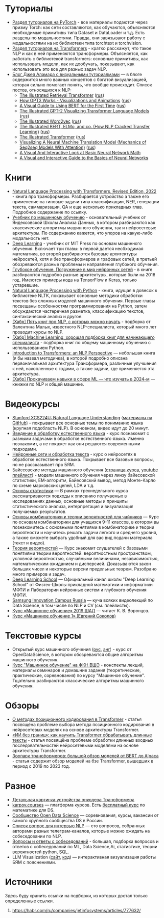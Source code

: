 # Туториалы
* [Раздел туториалов на PyTorch](https://pytorch.org/tutorials/index.html) - все материалы подаются через призму Torch: как сети составляются, как обучаются, объясняются необходимые примитивы типа Dataset и DataLoader и т.д. Есть разделы по модальностями. Правда, они завязывают работу с модальностями на их библиотеки типа torchtext и torchvision.
* [Раздел туториалов на Transformers](https://huggingface.co/learn/nlp-course/chapter1/1) - кратко расскажут, что такое NLP и как в ней применяются трансформеры. Объясняется, как работать с библиотекой transformers: основные примитивы, как использовать модели, как их дообучать, показывают, как использовать это все для разных задач NLP.
* [Блог Джея Аламара с визуальными туториалмами](http://jalammar.github.io) — в блоге содержится много важных концептов с богатой визуализацией, которая сильно помогает понять, что вообще происходит. Список постов, относящихся к NLP:
  * [The Illustrated Retrieval Transformer](http://jalammar.github.io/illustrated-retrieval-transformer/) ([rus](https://habr.com/ru/post/648705/))
  * [How GPT3 Works - Visualizations and Animations](http://jalammar.github.io/how-gpt3-works-visualizations-animations/) ([rus](https://habr.com/ru/articles/514698/))
  * [A Visual Guide to Using BERT for the First Time](http://jalammar.github.io/a-visual-guide-to-using-bert-for-the-first-time/) ([rus](https://habr.com/ru/articles/498144/))
  * [The Illustrated GPT-2 Visualizing Transformer Language Models](http://jalammar.github.io/illustrated-gpt2/) ([rus](https://habr.com/ru/articles/490842/))
  * [The Illustrated Word2vec](http://jalammar.github.io/illustrated-word2vec/) ([rus](https://habr.com/ru/articles/446530/))
  * [The Illustrated BERT, ELMo, and co. (How NLP Cracked Transfer Learning)](http://jalammar.github.io/illustrated-bert/) ([rus](https://habr.com/ru/articles/487358/))
  * [The Illustrated Transformer](http://jalammar.github.io/illustrated-transformer/) ([rus](https://habr.com/ru/articles/486358/))
  * [Visualizing A Neural Machine Translation Model (Mechanics of Seq2seq Models With Attention)](http://jalammar.github.io/visualizing-neural-machine-translation-mechanics-of-seq2seq-models-with-attention/) ([rus](https://habr.com/ru/articles/486158/))
  * [A Visual And Interactive Look at Basic Neural Network Math](http://jalammar.github.io/feedforward-neural-networks-visual-interactive/)
  * [A Visual and Interactive Guide to the Basics of Neural Networks](http://jalammar.github.io/visual-interactive-guide-basics-neural-networks/)

# Книги
* [Natural Language Processing with Transformers, Revised Edition, 2022](https://www.oreilly.com/library/view/natural-language-processing/9781098136789/) - книга про трансформеры. Разбирается устройство а также его применение на типовые задачи типа классификации, NER, генерации текста, саммаризации, QA и еще несколько прикладных глав. Подробное содержание по ссылку.
* [Учебник по машинному обучению](https://academy.yandex.ru/handbook/ml) - основательный учебник от Яндексовской Школы Анализа Данных, в котором разбираются как классические алгоритмы машинного обучения, так и нейросетевые архитектуры. По содержанию кажется, что упоров на какую-либо модальность нет.
* [Deep Learning](https://www.deeplearningbook.org/) - учебник от MIT Press по основам машинного обучения. Включает три главы: в первой дается необходимая математика, во второй разбираются базовые архитектуры нейросетей, хотя и без трансформеров и графовых сетей, в третьей обозреваются разные проблемы и направления глубокого обучения.
* [Глубокое обучение. Погружение в мир нейронных сетей](https://www.litres.ru/book/a-kadurin-13464223/glubokoe-obuchenie-pogruzhenie-v-mir-neyronnyh-setey-29817855/) - в книге разбираются подробно разные архитектуры, которые были на 2018 год. Имеются примеры кода на TensorFlow и Keras, только устаревшие.
* [Natural Language Processing with Python](https://www.nltk.org/book/) - книга, идущая в довесок к библиотеке NLTK, показывает основные методики обработки текстов без сложных моделей машинного обучения. Первые главы посвещаны особенностям программирования на Python, затем обсуждаются частеречная разметка, классификацию текстов, синтаксический анализ и другое.
* [\[Хабр\] Пять книг про NLP, с которых можно начать](https://habr.com/ru/companies/ru_mts/articles/759266/) - подборка от Валентина Малых, известного NLP-специалиста, который много лет проводит курсы по NLP.
* [\[Хабр\] Machine Learning: хорошая подборка книг для начинающего специалиста](https://habr.com/ru/companies/ru_mts/articles/759266/) - подборка книг по общему машинному обучению с использованием Python.
* [Introduction to Transformers: an NLP Perspective](https://arxiv.org/pdf/2311.17633.pdf) — небольшая книга (я бы назвал методичка), в которой подробно описана первоначальная архитектура Трансформера, различные улучшения к ней, накопленные с годами, а также задачи, где применяется эта архитектура.
* [\[Хабр\] Прокачиваем навыки в сфере ML — что изучать в 2024-м](https://habr.com/ru/companies/cloud_mts/articles/787386/) — книжки по NLP и общей машинке.

# Видеокурсы
* [Stanford XCS224U: Natural Language Understanding](https://www.youtube.com/watch?v=K_Dh0Sxujuc&list=PLoROMvodv4rOwvldxftJTmoR3kRcWkJBp) ([материалы на GitHub](https://github.com/cgpotts/cs224u/)) - покрывает все основные темы по пониманию языка (крупная подобласть NLP). В основном, видео идут до 20 минут.
* [Введение в обработку естественного языка](https://stepik.org/course/1233/promo) - курс познакомит с разными задачами в обработке естественного языка. Именно познакомит, а не покажет как они решаются современными подходами. 
* [Нейронные сети и обработка текста](https://stepik.org/course/54098/promo) - курс о нейросетях в обработке естественного языка. Покрывает все базовые вопросы, но не рассказывает про БЯМ.
* Байесовские методы машинного обучения ([страница курса](http://www.machinelearning.ru/wiki/index.php?title=%D0%91%D0%BC%D0%BC%D0%BE), [youtube плейлист](https://www.youtube.com/playlist?list=PLEqoHzpnmTfCiJpMPccTWXD9DB4ERQkyw)) - модели машинного обучения через линзу байесовской статистики, EM-алгоритм, Байесовский вывод, метод Монте-Карло по схеме марковских цепей, LDA и т.д.
* [Основы статистики](https://stepik.org/course/76/info) — В рамках трехнедельного курса рассматриваются подходы к описанию получаемых в исследованиях данных, основные методы и принципы статистического анализа, интерпретация и визуализация получаемых результатов.
* [Основы комбинаторики и теории вероятностей для чайников](https://stepik.org/course/172817/promo) — Курс по основам комбинаторики для учащихся 9-11 классов, в котором вы познакомитесь с основными понятиями в комбинаторике и теории вероятности и научитесь решать задачи легкого и среднего уровня, а также сможете выбрать удобный для вас вид подачи материала (текст и видео).
* [Теория вероятностей](https://stepik.org/course/3089/info) — Курс знакомит слушателей с базовыми понятиями теории вероятностей: вероятностным пространством, условной вероятностью, случайными величинами, независимостью, математическим ожиданием и дисперсией. Доказываются закон больших чисел и некоторые версии предельных теорем. Разобрано много примеров и задач.
* [Deep Learning School](https://www.youtube.com/@DeepLearningSchool/featured) — Официальный канал школы "Deep Learning School" от Физтех-Школы прикладной математики и информатики МФТИ и Лаборатории нейронных систем и глубокого обучения МФТИ.
* [Samsung Innovation Campus Russia](https://www.youtube.com/@samsunginnovationcampusrussia/playlists) — куча всяких видеолекций по Data Science, в том числе по NLP и CV (см. плейлисты).
* [Курс «Машинное обучение» 2019 ШАД](https://www.youtube.com/playlist?list=PLJOzdkh8T5krxc4HsHbB8g8f0hu7973fK) — читает К. В. Воронцов.
* [Курс «Машинное обучение 1» (Евгений Соколов)](https://www.youtube.com/playlist?list=PLEqoHzpnmTfChItexxg2ZfxCsm-8QPsdS)


# Текстовые курсы
* Открытый курс машинного обучения ([рус](https://habr.com/ru/companies/ods/articles/322626/), [анг](https://mlcourse.ai/book/index.html)) - курс от OpenDataScience, в котором обозреваются общие алгоритмы машинного обучения.
* [Курс "Машинное обучение" на ФКН ВШЭ](https://github.com/esokolov/ml-course-hse) - конспекты лекций, материалы семинаров и домашние задания (теоретические, практические, соревнования) по курсу "Машинное обучение". Тщательно разбираются классические алгоритмы машинного обучения.

# Обзоры
* [О методах позиционного кодирования в Transformer](https://habr.com/ru/articles/780116/) - статья посвящёна проблеме выбора метода позиционного кодирования в нейросетевых моделях на основе архитектуры Transformer.
* [«ИИ без границ»: как научить Transformer обрабатывать длинные тексты](https://habr.com/ru/articles/773312/) - статья посвящёна проблеме обработки длинных входных последовательностей нейросетевыми моделями на основе архитектуры Transformer.
* [Зоопарк трансформеров: большой обзор моделей от BERT до Alpaca](https://habr.com/ru/companies/just_ai/articles/733110/) - статья содержит обзор моделей на бзе Transformer, вышедших в период с 2019 по 2023 год.

# Разное
* [Детальная картинка устройства энкодера Трансформера](https://github.com/pa-shk/transformer-encoder/blob/main/transformer-encoder.png)
* [karpov.courses](https://karpov.courses) — платформа курсов. Есть [бесплатный курс](https://karpov.courses/mathsds) по математике для DS.
* [Сообщество Open Data Science](https://ods.ai/) — соревнования, курсы, вакансии от самого крупного сообщества DS в России.
* [Список вопрос для интервью NLP](https://dynamic-epoch-4bb.notion.site/100-questions-about-NLP-549ccde0d81a4689b5635888b9d0d7e6) — сто вопросов, собранных авторами разных телеграм-каналов, которые можно ожидать на собеседовании по NLP.
* [Вопросы и ответы с собеседований](https://t.me/ai_machinelearning_big_data/4532) - большая, подборка вопросов и ответов с собеседований по ML, Data Science,Ai, статистике, теории вероятностей python, SQL.
* LLM Visualization ([сайт](https://bbycroft.net/llm), [код](https://github.com/bbycroft/llm-viz)) — интерактивная визуализация работы БЯМ с пояснениями.

# Источники

Здесь буду хранить ссылки на подборки, из которых достал только определенные ссылки.
1. https://habr.com/ru/companies/jetinfosystems/articles/777632/

